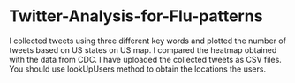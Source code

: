 # Twitter-Analysis-for-Flu-patterns
I collected tweets using three different key words and plotted the number of tweets based on US states on US map. I compared the heatmap obtained with the data from CDC. I have uploaded the collected tweets as CSV files. You should use lookUpUsers method to obtain the locations the users.
